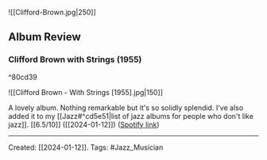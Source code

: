 ![[Clifford-Brown.jpg|250]]

## Album Review

### Clifford Brown with Strings (1955)

^80cd39

![[Clifford Brown - With Strings [1955].jpg|150]]

A lovely album. Nothing remarkable but it's so solidly splendid. I've also added it to my [[Jazz#^cd5e51|list of jazz albums for people who don't like jazz]]. [[6.5/10]] ([[2024-01-12]]) ([Spotify link](https://open.spotify.com/album/6TLl6JDupQR1sdHh20eWNG?si=ZjRnBVyOTFGUf0OSrKaE7A))

***

Created: [[2024-01-12]]. 
Tags: #Jazz_Musician

